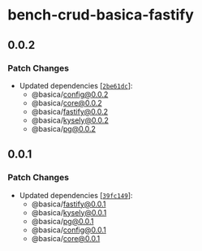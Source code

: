 # bench-crud-basica-fastify

## 0.0.2

### Patch Changes

- Updated dependencies [[`2be61dc`](https://github.com/nicolabovolato/basica/commit/2be61dc95150d2e8eaadd8de562d18f0644c979c)]:
  - @basica/config@0.0.2
  - @basica/core@0.0.2
  - @basica/fastify@0.0.2
  - @basica/kysely@0.0.2
  - @basica/pg@0.0.2

## 0.0.1

### Patch Changes

- Updated dependencies [[`39fc149`](https://github.com/nicolabovolato/basica/commit/39fc14933b633a7ad0177e556bd03092d9f05815)]:
  - @basica/fastify@0.0.1
  - @basica/kysely@0.0.1
  - @basica/pg@0.0.1
  - @basica/config@0.0.1
  - @basica/core@0.0.1
